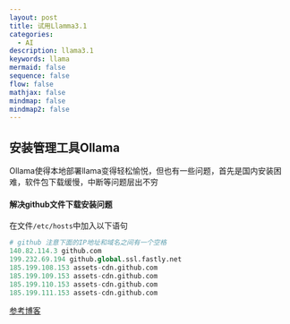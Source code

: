 ```yaml
---
layout: post
title: 试用Llamma3.1
categories:
  - AI
description: llama3.1
keywords: llama
mermaid: false
sequence: false
flow: false
mathjax: false
mindmap: false
mindmap2: false
---
```

## 安装管理工具Ollama

Ollama使得本地部署llama变得轻松愉悦，但也有一些问题，首先是国内安装困难，软件包下载缓慢，中断等问题层出不穷
#### 解决github文件下载安装问题
在文件`/etc/hosts`中加入以下语句
``` python
# github 注意下面的IP地址和域名之间有一个空格
140.82.114.3 github.com
199.232.69.194 github.global.ssl.fastly.net
185.199.108.153 assets-cdn.github.com
185.199.109.153 assets-cdn.github.com
185.199.110.153 assets-cdn.github.com
185.199.111.153 assets-cdn.github.com

```
[参考博客](https://blog.csdn.net/okyanxingkui/article/details/136657627)

